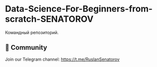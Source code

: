 # Data-Science-For-Beginners-from-scratch-SENATOROV
Командный репозиторий.
## 📢 Community  
Join our Telegram channel: https://t.me/RuslanSenatorov
